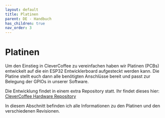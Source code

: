 ```yaml
---
layout: default
title: Platinen
parent: DE - Handbuch
has_children: true
nav_order: 3
---
```


# Platinen

Um den Einstieg in CleverCoffee zu vereinfachen haben wir Platinen (PCBs) entwickelt auf die ein ESP32 Entwicklerboard aufgesteckt werden kann.
Die Platine stellt euch dann alle benötigten Anschlüsse bereit und passt zur Belegung der GPIOs in unserer Software.  

Die Entwicklung findet in einem extra Repository statt. Ihr findet dieses hier: [CleverCoffee Hardware Repository](https://github.com/rancilio-pid/clevercoffee-hardware)  

In diesem Abschnitt befinden ich alle Informationen zu den Platinen und den verschiedenen Revisionen.  
